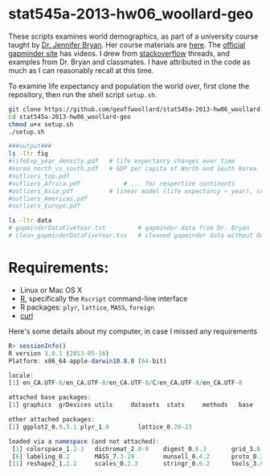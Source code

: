 stat545a-2013-hw06_woollard-geo
======

These scripts examines world demographics, as part of a university course taught by [Dr. Jennifer Bryan](http://www.stat.ubc.ca/~jenny/). 
Her course materials are [here](https://github.com/jennybc/STAT545A). 
The [official gapminder site](http://www.gapminder.org/) has videos.
I drew from [stackoverflow](http://stackoverflow.com/) threads, and examples from Dr. Bryan and classmates. I have attributed in the code as much as I can reasonably recall at this time.

To examine life expectancy and population the world over, first clone the repository, then run the shell script `setup.sh`. 

```bash
git clone https://github.com/geoffwoollard/stat545a-2013-hw06_woollard-geo.git
cd stat545a-2013-hw06_woollard-geo
chmod u+x setup.sh
./setup.sh

###output###
ls -ltr	fig
#lifeExp_year_density.pdf	# life expectancy changes over time
#korea_north_vs_south.pdf	# GDP per capita of North and South Korea
#outliers_top.pdf
#outliers_Africa.pdf			# ... for respective continents
#outliers_Asia.pdf			# linear model (life expectancy ~ year), comparing robust and ordinary methods
#outliers_Americas.pdf
#outliers_Europe.pdf

ls -ltr data
# gapminderDataFiveYear.txt			# gapminder data from Dr. Bryan
# clean_gapminderDataFiveYear.tsv	# cleaned gapminder data without Oceania (New Zealand and Australia)
```

# Requirements:
* Linux or Mac OS X
* [R](http://www.r-project.org/), specifically the `Rscript` command-line interface
* R packages: `plyr`, `lattice`, `MASS`, `foreign`
* [curl](http://linux.about.com/od/commands/l/blcmdl1_curl.htm)


Here's some details about my computer, in case I missed any requirements
```r
R> sessionInfo()
R version 3.0.1 (2013-05-16)
Platform: x86_64-apple-darwin10.8.0 (64-bit)

locale:
[1] en_CA.UTF-8/en_CA.UTF-8/en_CA.UTF-8/C/en_CA.UTF-8/en_CA.UTF-8

attached base packages:
[1] graphics  grDevices utils     datasets  stats     methods   base     

other attached packages:
[1] ggplot2_0.9.3.1 plyr_1.8        lattice_0.20-23

loaded via a namespace (and not attached):
 [1] colorspace_1.2-3   dichromat_2.0-0    digest_0.6.3       grid_3.0.1         gtable_0.1.2      
 [6] labeling_0.2       MASS_7.3-29        munsell_0.4.2      proto_0.3-10       RColorBrewer_1.0-5
[11] reshape2_1.2.2     scales_0.2.3       stringr_0.6.2      tools_3.0.1 
``` 
